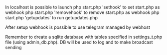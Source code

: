 
In localhost is possible to launch
php start.php 'sethook' to set start.php as webhook
php start.php 'removehook' to remove start.php as webhook
php start.php 'getupdates' to run getupdates.php

After setup webhook is possible to use telegram managed by webhost

Remember to dreate a sqlite database with tables specified in settings_t.php file (using admin_db.php). DB will be used to log and to make broadcast sending


